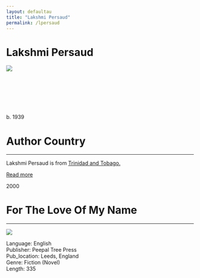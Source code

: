 ```yaml
---
layout: defaultau
title: "Lakshmi Persaud"
permalink: /lpersaud
---
```

<!-- partial:index.partial.html -->
<div class="content">
     <h1>Lakshmi Persaud</h1>
    <div class="quote">
        <div><img src="https://www.peepaltreepress.com/sites/default/files/styles/author_large/public/Lakshmi%20Persaud_1.jpg?itok=G7eV9-Dd" class="logo"></div>
    </div>
    <div class="timeline">
        <div style="padding-bottom:100px;"></div>
        <div class="block">
             <div class="date right"><p class="right">b. 1939</p></div>
            <div class="dot"></div>
            <div class="left first">
            <div class="author_country">
                <h1>Author Country</h1><hr>
          <div class="aclocation">  <p>Lakshmi Persaud is from <a href="http://localhost:4000/62"> Trinidad and Tobago.</a></p></div>
              <div class="acreadmore">  <a href="https://en.wikipedia.org/wiki/Lakshmi_Persaud" target="_blank">Read more</a></div>
            </div>
            </div>
        <div class="block">
            <div class="date left"><p class="left">2000</p></div>
            <div class="dot"></div>
            <div class="right">
                <h1>For The Love Of My Name</h1><hr>
                <p><img src="https://m.media-amazon.com/images/I/51LCybGj57L._SX302_BO1,204,203,200_.jpg"></p>
                <p>
                Language: English<br/>
                Publisher: Peepal Tree Press<br/>
                Pub_location: Leeds, England<br/>
                Genre: Fiction (Novel)<br/>
                Length: 335 <br/>                   </p>
            </div>
        </div>
